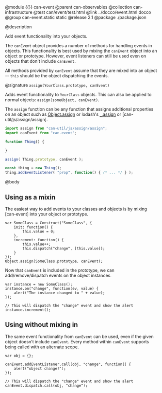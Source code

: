 @module {{}} can-event
@parent can-observables
@collection can-infrastructure
@test can/event/test.html
@link ../docco/event.html docco
@group can-event.static static
@release 2.1
@package ./package.json

@description

Add event functionality into your objects.

The `canEvent` object provides a number of methods for handling events in objects. This functionality is best used by mixing the `canEvent` object into an object or prototype. However, event listeners can still be used even on objects that don't include `canEvent`.

All methods provided by `canEvent` assume that they are mixed into an object -- `this` should be the object dispatching the events.

@signature `assign(YourClass.prototype, canEvent)`

Adds event functionality to `YourClass` objects. This can also be applied to normal objects: `assign(someObject, canEvent)`.

The `assign` function can be any function that assigns additional properties on an object such as [Object.assign](https://developer.mozilla.org/en-US/docs/Web/JavaScript/Reference/Global_Objects/Object/assign) or lodash's [_.assign](https://lodash.com/docs#assign) or [can-util/js/assign/assign].

```js
import assign from "can-util/js/assign/assign";
import canEvent from "can-event";

function Thing() {

}

assign( Thing.prototype, canEvent );

const thing = new Thing();
thing.addEventListener( "prop", function() { /* ... */ } );
```

@body

## Using as a mixin

The easiest way to add events to your classes and objects is by mixing [can-event] into your object or prototype.

```
var SomeClass = Construct("SomeClass", {
	init: function() {
		this.value = 0;
	},
	increment: function() {
		this.value++;
		this.dispatch("change", [this.value]);
	}
});
Object.assign(SomeClass.prototype, canEvent);
```

Now that `canEvent` is included in the prototype, we can add/remove/dispatch events on the object instances.

```
var instance = new SomeClass();
instance.on("change", function(ev, value) {
	alert("The instance changed to " + value);
});

// This will dispatch the "change" event and show the alert
instance.increment();
```

## Using without mixing in

The same event functionality from `canEvent` can be used, even if the given object doesn't include `canEvent`. Every method within `canEvent` supports being called with an alternate scope.

```
var obj = {};

canEvent.addEventListener.call(obj, "change", function() {
	alert("object change!");
});

// This will dispatch the "change" event and show the alert
canEvent.dispatch.call(obj, "change");
```

